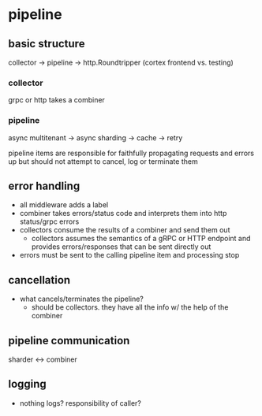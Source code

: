# pipeline

## basic structure
collector -> pipeline -> http.Roundtripper (cortex frontend vs. testing)

### collector
grpc or http
takes a combiner

### pipeline
async multitenant -> async sharding -> cache -> retry

pipeline items are responsible for faithfully propagating requests and errors up but should not attempt to cancel, log or terminate them

## error handling
- all middleware adds a label
- combiner takes errors/status code and interprets them into http status/grpc errors
- collectors consume the results of a combiner and send them out
  - collectors assumes the semantics of a gRPC or HTTP endpoint and provides errors/responses that can be sent directly out
- errors must be sent to the calling pipeline item and processing stop

## cancellation
- what cancels/terminates the pipeline?
  - should be collectors. they have all the info w/ the help of the combiner

## pipeline communication
sharder <-> combiner

## logging
- nothing logs? responsibility of caller?